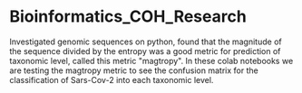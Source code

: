 # Bioinformatics_COH_Research
Investigated genomic sequences on python, found that the magnitude of the sequence divided by the entropy was a good metric for prediction of taxonomic level, called this metric "magtropy". In these colab notebooks we are testing the magtropy metric to see the confusion matrix for the classification of Sars-Cov-2 into each taxonomic level.
